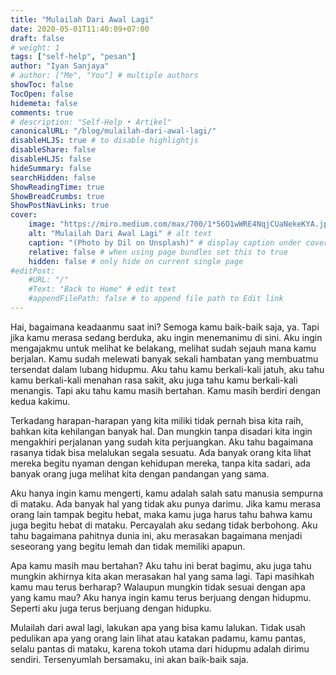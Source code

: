 ```yaml
---
title: "Mulailah Dari Awal Lagi"
date: 2020-05-01T11:40:09+07:00
draft: false
# weight: 1
tags: ["self-help", "pesan"]
author: "Iyan Sanjaya"
# author: ["Me", "You"] # multiple authors
showToc: false
TocOpen: false
hidemeta: false
comments: true
# description: "Self-Help • Artikel"
canonicalURL: "/blog/mulailah-dari-awal-lagi/"
disableHLJS: true # to disable highlightjs
disableShare: false
disableHLJS: false
hideSummary: false
searchHidden: false
ShowReadingTime: true
ShowBreadCrumbs: true
ShowPostNavLinks: true
cover:
    image: "https://miro.medium.com/max/700/1*56O1wWRE4NqjCUaNekeKYA.jpeg" # image path/url
    alt: "Mulailah Dari Awal Lagi" # alt text
    caption: "(Photo by Dil on Unsplash)" # display caption under cover
    relative: false # when using page bundles set this to true
    hidden: false # only hide on current single page
#editPost:
    #URL: "/"
    #Text: "Back to Home" # edit text
    #appendFilePath: false # to append file path to Edit link
---
```

Hai, bagaimana keadaanmu saat ini? Semoga kamu baik-baik saja, ya. Tapi jika kamu merasa sedang berduka, aku ingin menemanimu di sini. Aku ingin mengajakmu untuk melihat ke belakang, melihat sudah sejauh mana kamu berjalan. Kamu sudah melewati banyak sekali hambatan yang membuatmu tersendat dalam lubang hidupmu. Aku tahu kamu berkali-kali jatuh, aku tahu kamu berkali-kali menahan rasa sakit, aku juga tahu kamu berkali-kali menangis. Tapi aku tahu kamu masih bertahan. Kamu masih berdiri dengan kedua kakimu.

Terkadang harapan-harapan yang kita miliki tidak pernah bisa kita raih, bahkan kita kehilangan banyak hal. Dan mungkin tanpa disadari kita ingin mengakhiri perjalanan yang sudah kita perjuangkan. Aku tahu bagaimana rasanya tidak bisa melalukan segala sesuatu. Ada banyak orang kita lihat mereka begitu nyaman dengan kehidupan mereka, tanpa kita sadari, ada banyak orang juga melihat kita dengan pandangan yang sama.

Aku hanya ingin kamu mengerti, kamu adalah salah satu manusia sempurna di mataku. Ada banyak hal yang tidak aku punya darimu. Jika kamu merasa orang lain tampak begitu hebat, maka kamu juga harus tahu bahwa kamu juga begitu hebat di mataku. Percayalah aku sedang tidak berbohong. Aku tahu bagaimana pahitnya dunia ini, aku merasakan bagaimana menjadi seseorang yang begitu lemah dan tidak memiliki apapun.

Apa kamu masih mau bertahan? Aku tahu ini berat bagimu, aku juga tahu mungkin akhirnya kita akan merasakan hal yang sama lagi. Tapi masihkah kamu mau terus berharap? Walaupun mungkin tidak sesuai dengan apa yang kamu mau? Aku hanya ingin kamu terus berjuang dengan hidupmu. Seperti aku juga terus berjuang dengan hidupku.

Mulailah dari awal lagi, lakukan apa yang bisa kamu lalukan. Tidak usah pedulikan apa yang orang lain lihat atau katakan padamu, kamu pantas, selalu pantas di mataku, karena tokoh utama dari hidupmu adalah dirimu sendiri. Tersenyumlah bersamaku, ini akan baik-baik saja.